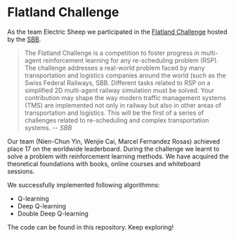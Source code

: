 # Flatland Challenge

As the team Electric Sheep we participated in the [Flatland Challenge](https://www.aicrowd.com/challenges/flatland-challenge) hosted by the [SBB](https://www.sbb.ch).

> The Flatland Challenge is a competition to foster progress in multi-agent reinforcement learning for
> any re-scheduling problem (RSP). The challenge addresses a real-world problem faced by many transportation
> and logistics companies around the world (such as the Swiss Federal Railways, SBB. Different tasks related to
> RSP on a simplified 2D multi-agent railway simulation must be solved. Your contribution may shape the way modern
> traffic management systems (TMS) are implemented not only in railway but also in other areas of transportation and
> logistics. This will be the first of a series of challenges related to re-scheduling and complex transportation systems.
> -- <cite>SBB</cite>

Our team (Nien-Chun Yin, Wenjie Cai, Marcel Fernandez Rosas) achieved place 17 on the worldwide leaderboard. During the challenge we learnt to solve a problem with reinforcement learning methods. We have acquired the theoretical foundations with books, online courses and whiteboard sessions.

We successfully implemented following algorithmns:

* Q-learning
* Deep Q-learning
* Double Deep Q-learning

The code can be found in this repository. Keep exploring!
